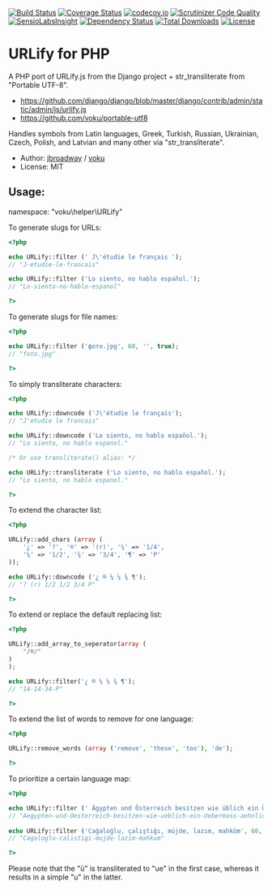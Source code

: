 [![Build Status](https://travis-ci.org/voku/urlify.png?branch=master)](https://travis-ci.org/voku/urlify)
[![Coverage Status](https://coveralls.io/repos/github/voku/urlify/badge.svg?branch=master)](https://coveralls.io/github/voku/urlify?branch=master)
[![codecov.io](http://codecov.io/github/voku/urlify/coverage.svg?branch=master)](http://codecov.io/github/voku/urlify?branch=master)
[![Scrutinizer Code Quality](https://scrutinizer-ci.com/g/voku/urlify/badges/quality-score.png?b=master)](https://scrutinizer-ci.com/g/voku/urlify/?branch=master)
[![SensioLabsInsight](https://insight.sensiolabs.com/projects/741def77-3945-4692-a2da-a4feadfb2928/mini.png)](https://insight.sensiolabs.com/projects/741def77-3945-4692-a2da-a4feadfb2928)
[![Dependency Status](https://www.versioneye.com/php/voku:urlify/dev-master/badge.svg)](https://www.versioneye.com/php/voku:urlify/dev-master)
[![Total Downloads](https://poser.pugx.org/voku/urlify/downloads)](https://packagist.org/packages/voku/urlify)
[![License](https://poser.pugx.org/voku/urlify/license.svg)](https://packagist.org/packages/voku/urlify)

# URLify for PHP

A PHP port of URLify.js from the Django project + str_transliterate from "Portable UTF-8".

- https://github.com/django/django/blob/master/django/contrib/admin/static/admin/js/urlify.js
- https://github.com/voku/portable-utf8

Handles symbols from Latin languages, Greek, Turkish, Russian, Ukrainian,
Czech, Polish, and Latvian and many other via "str_transliterate".

- Author: [jbroadway](http://github.com/jbroadway) / [voku](http://github.com/voku)
- License: MIT

## Usage:

namespace: "voku\helper\URLify"

To generate slugs for URLs:

```php
<?php

echo URLify::filter (' J\'étudie le français ');
// "J-etudie-le-francais"

echo URLify::filter ('Lo siento, no hablo español.');
// "Lo-siento-no-hablo-espanol"

?>
```

To generate slugs for file names:

```php
<?php

echo URLify::filter ('фото.jpg', 60, '', true);
// "foto.jpg"

?>
```


To simply transliterate characters:

```php
<?php

echo URLify::downcode ('J\'étudie le français');
// "J'etudie le francais"

echo URLify::downcode ('Lo siento, no hablo español.');
// "Lo siento, no hablo espanol."

/* Or use transliterate() alias: */

echo URLify::transliterate ('Lo siento, no hablo español.');
// "Lo siento, no hablo espanol."

?>
```

To extend the character list:

```php
<?php

URLify::add_chars (array (
	'¿' => '?', '®' => '(r)', '¼' => '1/4',
	'¼' => '1/2', '¾' => '3/4', '¶' => 'P'
));

echo URLify::downcode ('¿ ® ¼ ¼ ¾ ¶');
// "? (r) 1/2 1/2 3/4 P"

?>
```

To extend or replace the default replacing list:

```php
<?php

URLify::add_array_to_seperator(array (
	"/®/"
)
);

echo URLify::filter('¿ ® ¼ ¼ ¾ ¶');
// "14-14-34-P"

?>
```

To extend the list of words to remove for one language:

```php
<?php

URLify::remove_words (array ('remove', 'these', 'too'), 'de');

?>
```

To prioritize a certain language map:

```php
<?php

echo URLify::filter (' Ägypten und Österreich besitzen wie üblich ein Übermaß an ähnlich öligen Attachés ', 60, 'de');
// "Aegypten-und-Oesterreich-besitzen-wie-ueblich-ein-Uebermass-aehnlich-oeligen-Attaches"
   
echo URLify::filter ('Cağaloğlu, çalıştığı, müjde, lazım, mahkûm', 60, 'tr');
// "Cagaloglu-calistigi-mujde-lazim-mahkum"

?>
```
Please note that the "ü" is transliterated to "ue" in the first case, whereas it results in a simple "u" in the latter.
